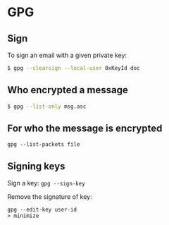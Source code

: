# GPG

## Sign

To sign an email with a given private key:
```bash
$ gpg --clearsign --local-user 0xKeyId doc
```

## Who encrypted a message

```bash
$ gpg --list-only msg.asc
```

## For who the message is encrypted

`gpg --list-packets file`


## Signing keys

Sign a key: `gpg --sign-key`

Remove the signature of key: 

```
gpg --edit-key user-id
> minimize

```
